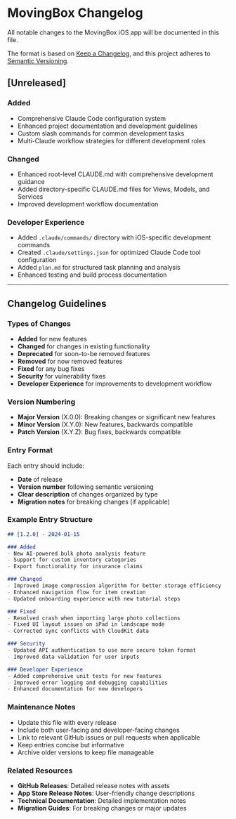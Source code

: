 # MovingBox Changelog

All notable changes to the MovingBox iOS app will be documented in this file.

The format is based on [Keep a Changelog](https://keepachangelog.com/en/1.0.0/),
and this project adheres to [Semantic Versioning](https://semver.org/spec/v2.0.0.html).

## [Unreleased]

### Added
- Comprehensive Claude Code configuration system
- Enhanced project documentation and development guidelines
- Custom slash commands for common development tasks
- Multi-Claude workflow strategies for different development roles

### Changed
- Enhanced root-level CLAUDE.md with comprehensive development guidance
- Added directory-specific CLAUDE.md files for Views, Models, and Services
- Improved development workflow documentation

### Developer Experience
- Added `.claude/commands/` directory with iOS-specific development commands
- Created `.claude/settings.json` for optimized Claude Code tool configuration
- Added `plan.md` for structured task planning and analysis
- Enhanced testing and build process documentation

---

## Changelog Guidelines

### Types of Changes
- **Added** for new features
- **Changed** for changes in existing functionality  
- **Deprecated** for soon-to-be removed features
- **Removed** for now removed features
- **Fixed** for any bug fixes
- **Security** for vulnerability fixes
- **Developer Experience** for improvements to development workflow

### Version Numbering
- **Major Version** (X.0.0): Breaking changes or significant new features
- **Minor Version** (X.Y.0): New features, backwards compatible
- **Patch Version** (X.Y.Z): Bug fixes, backwards compatible

### Entry Format
Each entry should include:
- **Date** of release
- **Version number** following semantic versioning
- **Clear description** of changes organized by type
- **Migration notes** for breaking changes (if applicable)

### Example Entry Structure
```markdown
## [1.2.0] - 2024-01-15

### Added
- New AI-powered bulk photo analysis feature
- Support for custom inventory categories
- Export functionality for insurance claims

### Changed
- Improved image compression algorithm for better storage efficiency
- Enhanced navigation flow for item creation
- Updated onboarding experience with new tutorial steps

### Fixed
- Resolved crash when importing large photo collections
- Fixed UI layout issues on iPad in landscape mode
- Corrected sync conflicts with CloudKit data

### Security
- Updated API authentication to use more secure token format
- Improved data validation for user inputs

### Developer Experience
- Added comprehensive unit tests for new features
- Improved error logging and debugging capabilities
- Enhanced documentation for new developers
```

### Maintenance Notes
- Update this file with every release
- Include both user-facing and developer-facing changes
- Link to relevant GitHub issues or pull requests when applicable
- Keep entries concise but informative
- Archive older versions to keep file manageable

### Related Resources
- **GitHub Releases**: Detailed release notes with assets
- **App Store Release Notes**: User-friendly change descriptions
- **Technical Documentation**: Detailed implementation notes
- **Migration Guides**: For breaking changes or major updates